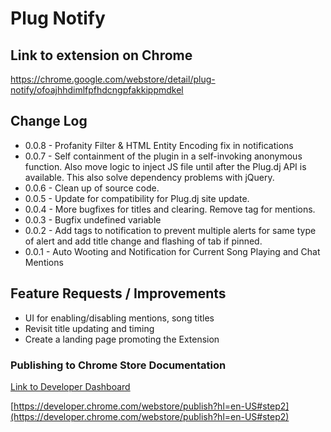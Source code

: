 Plug Notify
===========

## Link to extension on Chrome

https://chrome.google.com/webstore/detail/plug-notify/ofoajhhdimlfpfhdcngpfakkippmdkel

## Change Log

* 0.0.8 - Profanity Filter & HTML Entity Encoding fix in notifications
* 0.0.7 - Self containment of the plugin in a self-invoking anonymous function. Also move logic to inject JS file until after the Plug.dj API is available. This also solve dependency problems with jQuery.
* 0.0.6 - Clean up of source code.
* 0.0.5 - Update for compatibility for Plug.dj site update.
* 0.0.4 - More bugfixes for titles and clearing.  Remove tag for mentions.
* 0.0.3 - Bugfix undefined variable
* 0.0.2 - Add tags to notification to prevent multiple alerts for same type of alert and add title change and flashing of tab if pinned.
* 0.0.1 - Auto Wooting and Notification for Current Song Playing and Chat Mentions

## Feature Requests / Improvements

* UI for enabling/disabling mentions, song titles
* Revisit title updating and timing
* Create a landing page promoting the Extension

### Publishing to Chrome Store Documentation

[Link to Developer Dashboard](https://chrome.google.com/webstore/developer/dashboard)

[https://developer.chrome.com/webstore/publish?hl=en-US#step2](https://developer.chrome.com/webstore/publish?hl=en-US#step2)
